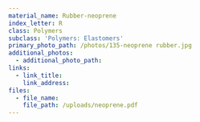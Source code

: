 ```yaml
---
material_name: Rubber-neoprene
index_letter: R
class: Polymers
subclass: 'Polymers: Elastomers'
primary_photo_path: /photos/135-neoprene rubber.jpg
additional_photos:
  - additional_photo_path:
links:
  - link_title:
    link_address:
files:
  - file_name:
    file_path: /uploads/neoprene.pdf
---
```



